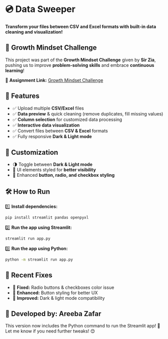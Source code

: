 # 💿 Data Sweeper  

**Transform your files between CSV and Excel formats with built-in data cleaning and visualization!**  

## 🌱 Growth Mindset Challenge  
This project was part of the **Growth Mindset Challenge** given by **Sir Zia**, pushing us to improve **problem-solving skills** and embrace **continuous learning**!  

📌 **Assignment Link:** [Growth Mindset Challenge](https://github.com/panaversity/learn-modern-ai-python/blob/main/Growth_Mindset_Challenge.md)    


## 🚀 Features  

- ✅ Upload multiple **CSV/Excel** files  
- ✅ **Data preview** & quick cleaning (remove duplicates, fill missing values)  
- ✅ **Column selection** for customized data processing  
- ✅ **Interactive data visualization**  
- ✅ Convert files between **CSV & Excel** formats  
- ✅ Fully responsive **Dark & Light mode**  

## 🎨 Customization  

- 🌗 Toggle between **Dark & Light mode**  
- 🎨 UI elements styled for **better visibility**  
- 🎯 Enhanced **button, radio, and checkbox styling**  

## 🛠️ How to Run  

1️⃣ **Install dependencies:**  
```bash
pip install streamlit pandas openpyxl
```

2️⃣ **Run the app using Streamlit:**
```bash
streamlit run app.py
```

3️⃣ **Run the app using Python:**
```bash
python -m streamlit run app.py
```

## 📌 Recent Fixes  
- 🔹 **Fixed:** Radio buttons & checkboxes color issue  
- 🔹 **Enhanced:** Button styling for better UX  
- 🔹 **Improved:** Dark & light mode compatibility  

## 📌 Developed by: **Areeba Zafar**  

This version now includes the Python command to run the Streamlit app! 🚀 Let me know if you need further tweaks! 😊
